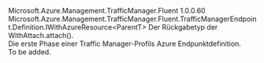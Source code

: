 <Type Name="IAzureTargetEndpointBlank&lt;ParentT&gt;" FullName="Microsoft.Azure.Management.TrafficManager.Fluent.TrafficManagerEndpoint.Definition.IAzureTargetEndpointBlank&lt;ParentT&gt;">
  <TypeSignature Language="C#" Value="public interface IAzureTargetEndpointBlank&lt;ParentT&gt; : Microsoft.Azure.Management.TrafficManager.Fluent.TrafficManagerEndpoint.Definition.IWithAzureResource&lt;ParentT&gt;" />
  <TypeSignature Language="ILAsm" Value=".class public interface auto ansi abstract IAzureTargetEndpointBlank`1&lt;ParentT&gt; implements class Microsoft.Azure.Management.TrafficManager.Fluent.TrafficManagerEndpoint.Definition.IWithAzureResource`1&lt;!ParentT&gt;" />
  <TypeSignature Language="DocId" Value="T:Microsoft.Azure.Management.TrafficManager.Fluent.TrafficManagerEndpoint.Definition.IAzureTargetEndpointBlank`1" />
  <TypeSignature Language="VB.NET" Value="Public Interface IAzureTargetEndpointBlank(Of ParentT)&#xA;Implements IWithAzureResource(Of ParentT)" />
  <TypeSignature Language="F#" Value="type IAzureTargetEndpointBlank&lt;'ParentT&gt; = interface&#xA;    interface IWithAzureResource&lt;'ParentT&gt;" />
  <AssemblyInfo>
    <AssemblyName>Microsoft.Azure.Management.TrafficManager.Fluent</AssemblyName>
    <AssemblyVersion>1.0.0.60</AssemblyVersion>
  </AssemblyInfo>
  <TypeParameters>
    <TypeParameter Name="ParentT" />
  </TypeParameters>
  <Interfaces>
    <Interface>
      <InterfaceName>Microsoft.Azure.Management.TrafficManager.Fluent.TrafficManagerEndpoint.Definition.IWithAzureResource&lt;ParentT&gt;</InterfaceName>
    </Interface>
  </Interfaces>
  <Docs>
    <typeparam name="ParentT">Der Rückgabetyp der WithAttach.attach().</typeparam>
    <summary>
            Die erste Phase einer Traffic Manager-Profils Azure Endpunktdefinition.
            </summary>
    <remarks>To be added.</remarks>
  </Docs>
  <Members />
</Type>